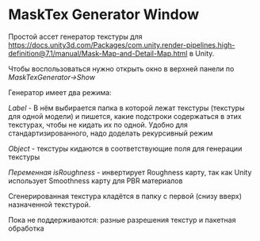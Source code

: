 # MaskTex Generator Window

Простой ассет генератор текстуры для https://docs.unity3d.com/Packages/com.unity.render-pipelines.high-definition@7.1/manual/Mask-Map-and-Detail-Map.html в Unity.

Чтобы воспользоваться нужно открыть окно в верхней панели по _MaskTexGenerator->Show_

Генератор имеет два режима:

_Label_ - В нём выбирается папка в которой лежат текстуры (текстуры для одной модели) и пишется, какие подстроки содержаться в этих текстурах, чтобы не кидать их по одной. Удобно для стандартизированного, надо доделать рекурсивный режим

_Object_ - текстуры кидаются в соответствующие поля для генерации текстуры

_Переменная isRoughness_ - инвертирует Roughness карту, так как Unity использует Smoothness карту для PBR материалов

Сгенерированная текстура кладётся в папку с первой (снизу вверх) назначенной текстурой.

Пока не поддерживаются: разные разрешения текстур и пакетная обработка
